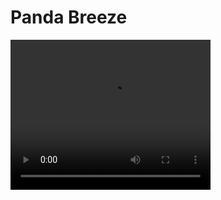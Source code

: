 # Panda Breeze

<video width="320" height="240" controls>
    <source src="img/Panda_Breeze/panda_breeze_video1.mp4" type="video/mp4">
</video>
